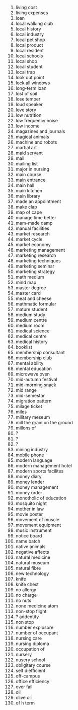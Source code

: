 1. living cost
2. living expenses
3. loan
4. local walking club
5. local history
6. local industry
7. local pet shop
8. local product
9. local resident
10. local schools
11. local shop
12. local student
13. local trap
14. look out point
15. lock all windows
16. long-term loan
17. lost of soil
18. lose temper
19. loud speaker
20. love story
21. low nutrition
22. low frequency noise
23. low income
24. magazines and journals
25. magical animals
26. machine and robots
27. martial art
28. maid servant
29. mail
30. mailing list
31. major in nursing
32. main course
33. main entrance
34. main hall
35. main kitchen
36. main library
37. made an appointment
38. make clap
39. map of cape
40. manage time better
41. mam-made damp
42. manual facilities
43. market research
44. market cycle
45. market economy
46. marketing management
47. marketing research
48. marketing techniques
49. marketing seminar
50. marketing strategy
51. math medium
52. mind map
53. master degree
54. master card
55. meat and cheese
56. mathmatic formular
57. mature student
58. medium study
59. medium centre
60. medium room
61. medical science
62. medical centre
63. medical history
64. booklist
65. membership consultant
66. membership club
67. mental ability
68. mental education
69. microwave oven
70. mid-autumn festival
71. mid-morning snack
72. mid range
73. mid-semestar
74. migration pattern
75. milage ticket
76. miles
77. military meseum
78. mill the grain on the ground
79. millons of
80. ?
81. ?
82. ?
83. mining industry
84. mobile phone
85. modern language
86. modern management hotel
87. modern sports facilites
88. money diary
89. money lender
90. money management
91. money order
92. monotholic of education
93. mosquito night
94. mother in law
95. movie poster
96. movement of muscle
97. movement equipment
98. music instrument
99. notice board
100. name batch
101. native animals
102. negative affects
103. natural medicine
104. natural museum
105. natural fibre
106. new technology
107. knife
108. knife chest
109. no allergy
110. no charge
111. no nuts
112. none medicine atom
113. non-stop flight
114. ? addentity
115. non stop 
116. number explosore
117. number of occupant
118. nursing care
119. nursing diploma
120. occupation of 
121. nursery
122. nusery school
123. obligitary course
124. self diefficient
125. off-campus
126. office efficiency
127. over fail
128. oil 
129. olive oil
130. of h term